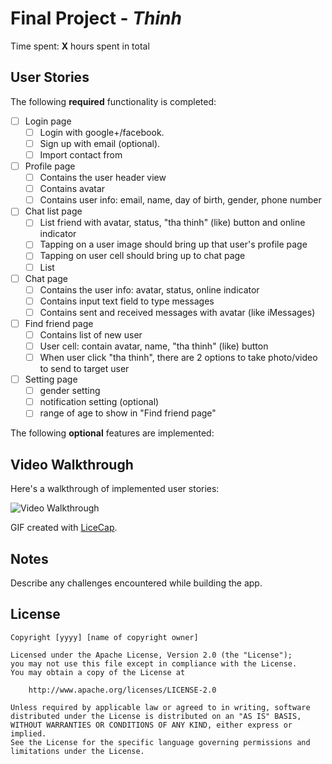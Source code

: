 # Final Project - *Thinh*

Time spent: **X** hours spent in total

## User Stories

The following **required** functionality is completed:

- [ ] Login page
   - [ ] Login with google+/facebook.
   - [ ] Sign up with email (optional).
   - [ ] Import contact from
- [ ] Profile page
   - [ ] Contains the user header view
   - [ ] Contains avatar
   - [ ] Contains user info: email, name, day of birth, gender, phone number
- [ ] Chat list page
   - [ ] List friend with avatar, status, "tha thinh" (like) button and online indicator
   - [ ] Tapping on a user image should bring up that user's profile page
   - [ ] Tapping on user cell should bring up to chat page
   - [ ] List 
- [ ] Chat page
   - [ ] Contains the user info: avatar, status, online indicator
   - [ ] Contains input text field to type messages
   - [ ] Contains sent and received messages with avatar (like iMessages)
- [ ] Find friend page
   - [ ] Contains list of new user
   - [ ] User cell: contain avatar, name, "tha thinh" (like) button
   - [ ] When user click "tha thinh", there are 2 options to take photo/video to send to target user
- [ ] Setting page
   - [ ] gender setting
   - [ ] notification setting (optional)
   - [ ] range of age to show in "Find friend page"

The following **optional** features are implemented:





## Video Walkthrough

Here's a walkthrough of implemented user stories:

<img src='http://i.imgur.com/link/to/your/gif/file.gif' title='Video Walkthrough' width='' alt='Video Walkthrough' />

GIF created with [LiceCap](http://www.cockos.com/licecap/).

## Notes

Describe any challenges encountered while building the app.

## License

    Copyright [yyyy] [name of copyright owner]

    Licensed under the Apache License, Version 2.0 (the "License");
    you may not use this file except in compliance with the License.
    You may obtain a copy of the License at

        http://www.apache.org/licenses/LICENSE-2.0

    Unless required by applicable law or agreed to in writing, software
    distributed under the License is distributed on an "AS IS" BASIS,
    WITHOUT WARRANTIES OR CONDITIONS OF ANY KIND, either express or implied.
    See the License for the specific language governing permissions and
    limitations under the License.
